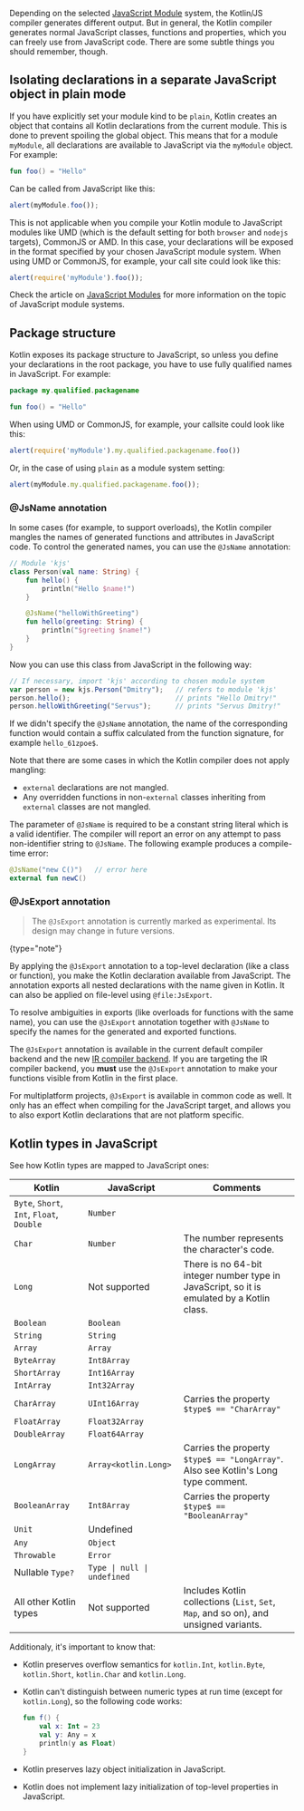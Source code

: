[//]: # (title: Use Kotlin code from JavaScript)

Depending on the selected [JavaScript Module](js-modules.md) system, the Kotlin/JS compiler generates different output.
But in general, the Kotlin compiler generates normal JavaScript classes, functions and properties, which you can freely
use from JavaScript code. There are some subtle things you should remember, though.

## Isolating declarations in a separate JavaScript object in plain mode 

If you have explicitly set your module kind to be `plain`, Kotlin creates an object that contains all Kotlin declarations
from the current module. This is done to prevent spoiling the global object. This means that for a module `myModule`,
all declarations are available to JavaScript via the `myModule` object. For example:

```kotlin
fun foo() = "Hello"
```

Can be called from JavaScript like this:

```javascript
alert(myModule.foo());
```

This is not applicable when you compile your Kotlin module to JavaScript modules like UMD (which is the default setting
for both `browser` and `nodejs` targets), CommonJS or AMD. In this case, your declarations will be exposed in the format
specified by your chosen JavaScript module system. When using UMD or CommonJS, for example, your call site could look
like this:

```javascript
alert(require('myModule').foo());
```

Check the article on [JavaScript Modules](js-modules.md) for more information on the topic of JavaScript module systems.

## Package structure

Kotlin exposes its package structure to JavaScript, so unless you define your declarations in the root package,
you have to use fully qualified names in JavaScript. For example:

```kotlin
package my.qualified.packagename

fun foo() = "Hello"
```

When using UMD or CommonJS, for example, your callsite could look like this:

```javascript
alert(require('myModule').my.qualified.packagename.foo())
```

Or, in the case of using `plain` as a module system setting:

```javascript
alert(myModule.my.qualified.packagename.foo());
```

### @JsName annotation

In some cases (for example, to support overloads), the Kotlin compiler mangles the names of generated functions and attributes
in JavaScript code. To control the generated names, you can use the `@JsName` annotation:

```kotlin
// Module 'kjs'
class Person(val name: String) {
    fun hello() {
        println("Hello $name!")
    }

    @JsName("helloWithGreeting")
    fun hello(greeting: String) {
        println("$greeting $name!")
    }
}
```

Now you can use this class from JavaScript in the following way:

```javascript
// If necessary, import 'kjs' according to chosen module system
var person = new kjs.Person("Dmitry");   // refers to module 'kjs'
person.hello();                          // prints "Hello Dmitry!"
person.helloWithGreeting("Servus");      // prints "Servus Dmitry!"
```

If we didn't specify the `@JsName` annotation, the name of the corresponding function would contain a suffix
calculated from the function signature, for example `hello_61zpoe$`.

Note that there are some cases in which the Kotlin compiler does not apply mangling:
- `external` declarations are not mangled.
- Any overridden functions in non-`external` classes inheriting from `external` classes are not mangled.

The parameter of `@JsName` is required to be a constant string literal which is a valid identifier.
The compiler will report an error on any attempt to pass non-identifier string to `@JsName`.
The following example produces a compile-time error:

```kotlin
@JsName("new C()")   // error here
external fun newC()
```

### @JsExport annotation

> The `@JsExport` annotation is currently marked as experimental. Its design may change in future versions.
>
{type="note"} 

By applying the `@JsExport` annotation to a top-level declaration (like a class or function), you make the Kotlin
declaration available from JavaScript. The annotation exports all nested declarations with the name given in Kotlin.
It can also be applied on file-level using `@file:JsExport`.

To resolve ambiguities in exports (like overloads for functions with the same name), you can use the `@JsExport`
annotation together with `@JsName` to specify the names for the generated and exported functions.

The `@JsExport` annotation is available in the current default compiler backend and the new [IR compiler backend](js-ir-compiler.md).
If you are targeting the IR compiler backend, you **must** use the `@JsExport` annotation to make your functions visible
from Kotlin in the first place.

For multiplatform projects, `@JsExport` is available in common code as well. It only has an effect when compiling for
the JavaScript target, and allows you to also export Kotlin declarations that are not platform specific.

## Kotlin types in JavaScript

See how Kotlin types are mapped to JavaScript ones:

| Kotlin                                    | JavaScript                  | Comments                                                                                   |
|-------------------------------------------|-----------------------------|--------------------------------------------------------------------------------------------|
| `Byte`, `Short`, `Int`, `Float`, `Double` | `Number`                    |                                                                                            |
| `Char`                                    | `Number`                    | The number represents the character's code.                                                |
| `Long`                                    | Not supported               | There is no 64-bit integer number type in JavaScript, so it is emulated by a Kotlin class. |
| `Boolean`                                 | `Boolean`                   |                                                                                            |
| `String`                                  | `String`                    |                                                                                            |
| `Array`                                   | `Array`                     |                                                                                            |
| `ByteArray`                               | `Int8Array`                 |                                                                                            |
| `ShortArray`                              | `Int16Array`                |                                                                                            |
| `IntArray`                                | `Int32Array`                |                                                                                            |
| `CharArray`                               | `UInt16Array`               | Carries the property `$type$ == "CharArray"`                                               |
| `FloatArray`                              | `Float32Array`              |                                                                                            |
| `DoubleArray`                             | `Float64Array`              |                                                                                            |
| `LongArray`                               | `Array<kotlin.Long>`        | Carries the property `$type$ == "LongArray"`. Also see Kotlin's Long type comment.         |
| `BooleanArray`                            | `Int8Array`                 | Carries the property `$type$ == "BooleanArray"`                                            |
| `Unit`                                    | Undefined                   |                                                                                            |
| `Any`                                     | `Object`                    |                                                                                            |
| `Throwable`                               | `Error`                     |                                                                                            |
| Nullable `Type?`                          | `Type \| null \| undefined` |                                                                                            |
| All other Kotlin types                    | Not supported               | Includes Kotlin collections (`List`, `Set`, `Map`, and so on), and unsigned variants.      |

Additionaly, it's important to know that:

* Kotlin preserves overflow semantics for `kotlin.Int`, `kotlin.Byte`, `kotlin.Short`, `kotlin.Char` and `kotlin.Long`.
* Kotlin can't distinguish between numeric types at run time (except for `kotlin.Long`), so the following code works:
  
  ```kotlin
  fun f() {
      val x: Int = 23
      val y: Any = x
      println(y as Float)
  }
  ```

* Kotlin preserves lazy object initialization in JavaScript.
* Kotlin does not implement lazy initialization of top-level properties in JavaScript.
